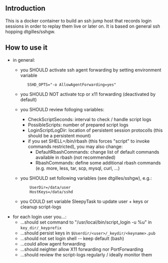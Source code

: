 ## Introduction

This is a docker container to build an ssh jump host that records login sessions
in order to replay them live or later on. It is based on general ssh hopping
dtgilles/sshgw.

## How to use it

 * in general:
   - you SHOULD activate ssh agent forwarding by setting environment variable

            SSHD_OPTS="-o AllowAgentForwarding=yes"

   - you SHOULD NOT activate tcp or x11 forwarding (deactivated by default)
   - you SHOULD review folloging variables:
     - CheckScriptSeconds:    interval to check / handle script logs
     - PossibleScripts:       number of prepared script logs
     - LoginScriptLogDir:     location of persistent session protocolls (this should be a persistent mount)
     - if you set SHELL=/bin/rbash (this forces "script" to invoke commands restricted), you may also change:
       - DefaultRbashCommands:  change list of default commands available in rbash (not recommended)
       - RbashCommands:         define some additional rbash commands (e.g. more, less, tar, scp, mysql, curl, ...)
   - you SHOULD set following variables (see dtgilles/sshgw), e.g.:

             UserDir=/data/user
             HostKeys=/data/sshd

   - you COULD set variable SleepyTask to update user + keys or cleanup script-logs
 * for each login user you...:
   - ...should set command to "/usr/local/bin/script_login -u %u" in `key_dir/_keyprefix`
   - ...should persist keys in `$Userdir/<user>/_keydir/<keyname>.pub`
   - ...should not set login shell -- keep default (bash)
   - ...could allow agent forwarding
   - ...should neighter allow X11 forwarding nor PortForwarding 
   - ...should review the script-logs regularly / ideally monitor them

